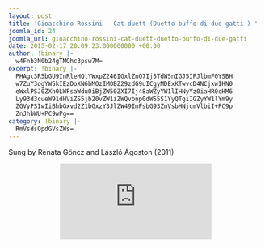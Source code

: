 ```yaml
---
layout: post
title: 'Gioacchino Rossini - Cat duett (Duetto buffo di due gatti ) '
joomla_id: 24
joomla_url: gioacchino-rossini-cat-duett-duetto-buffo-di-due-gatti
date: 2015-02-17 20:09:23.000000000 +00:00
author: !binary |-
  w4Fnb3N0b24gTMOhc3psw7M=
excerpt: !binary |-
  PHAgc3R5bGU9InRleHQtYWxpZ246IGxlZnQ7Ij5TdW5nIGJ5IFJlbmF0YSBH
  w7ZuY3ogYW5kIEzDoXN6bMOzIMOBZ29zdG9uICgyMDExKTwvcD4NCjxwIHN0
  eWxlPSJ0ZXh0LWFsaWduOiBjZW50ZXI7Ij48aWZyYW1lIHNyYz0iaHR0cHM6
  Ly93d3cueW91dHViZS5jb20vZW1iZWQvbnp0dW55S1YyQTgiIGZyYW1lYm9y
  ZGVyPSIwIiBhbGxvd2Z1bGxzY3JlZW49ImFsbG93ZnVsbHNjcmVlbiI+PC9p
  ZnJhbWU+PC9wPg==
category: !binary |-
  RmVsdsOpdGVsZWs=
---
```

<p style="text-align: left;">Sung by Renata Göncz and László Ágoston (2011)</p>
<p style="text-align: center;"><iframe src="https://www.youtube.com/embed/nztunyKV2A8" frameborder="0" allowfullscreen="allowfullscreen"></iframe></p>
